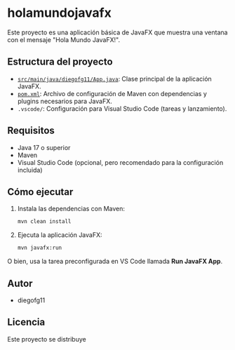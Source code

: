 # holamundojavafx

Este proyecto es una aplicación básica de JavaFX que muestra una ventana con el mensaje "Hola Mundo JavaFX!".

## Estructura del proyecto

- [`src/main/java/diegofg11/App.java`](src/main/java/diegofg11/App.java): Clase principal de la aplicación JavaFX.
- [`pom.xml`](pom.xml): Archivo de configuración de Maven con dependencias y plugins necesarios para JavaFX.
- `.vscode/`: Configuración para Visual Studio Code (tareas y lanzamiento).

## Requisitos

- Java 17 o superior
- Maven
- Visual Studio Code (opcional, pero recomendado para la configuración incluida)

## Cómo ejecutar

1. Instala las dependencias con Maven:
   ```sh
   mvn clean install
   ```

2. Ejecuta la aplicación JavaFX:
   ```sh
   mvn javafx:run
   ```

O bien, usa la tarea preconfigurada en VS Code llamada **Run JavaFX App**.

## Autor

- diegofg11

## Licencia

Este proyecto se distribuye
